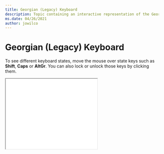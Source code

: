 ```yaml
--- 
title: Georgian (Legacy) Keyboard 
description: Topic containing an interactive representation of the Georgian (Legacy) Keyboard 
ms.date: 04/26/2021 
author: jowilco 
--- 
```

 
# Georgian (Legacy) Keyboard 
 
To see different keyboard states, move the mouse over state keys such as **Shift**, **Caps** or **AltGr**. You can also lock or unlock those keys by clicking them. 
 
<iframe src="kbdgeo.html" height="230"></iframe> 
